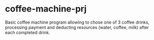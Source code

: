 # coffee-machine-prj
Basic coffee machine program allowing to chose one of 3 coffee drinks, processing payment and deducting resources (water, coffee, milk) after each completed drink.
